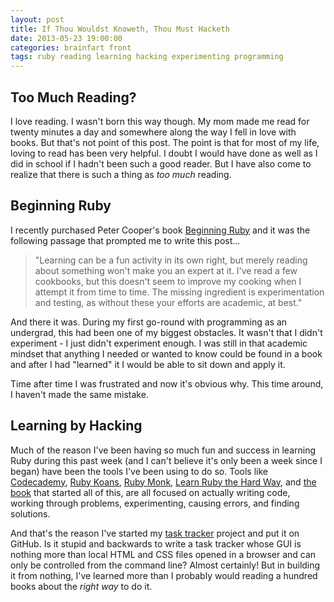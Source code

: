 ```yaml
---
layout: post
title: If Thou Wouldst Knoweth, Thou Must Hacketh
date: 2013-05-23 19:00:00
categories: brainfart front
tags: ruby reading learning hacking experimenting programming
---
```


## Too Much Reading?

I love reading. I wasn't born this way though. My mom made me read for twenty minutes a day and somewhere along the way I fell in love with books. But that's not point of this post. The point is that for most of my life, loving to read has been very helpful. I doubt I would have done as well as I did in school if I hadn't been such a good reader. But I have also come to realize that there is such a thing as _too much_ reading. 

## Beginning Ruby

I recently purchased Peter Cooper's book [Beginning Ruby][1] and it was the following passage that prompted me to write this post...

> "Learning can be a fun activity in its own right, but merely reading about something won't make you an 
> expert at it. I've read a few cookbooks, but this doesn't seem to improve my cooking when I attempt it from
> time to time. The missing ingredient is experimentation and testing, as without these your efforts are
> academic, at best."

And there it was. During my first go-round with programming as an undergrad, this had been one of my biggest obstacles. It wasn't that I didn't experiment - I just didn't experiment enough. I was still in that academic mindset that anything I needed or wanted to know could be found in a book and after I had "learned" it I would be able to sit down and apply it. 

Time after time I was frustrated and now it's obvious why. This time around, I haven't made the same mistake. 

## Learning by Hacking

Much of the reason I've been having so much fun and success in learning Ruby during this past week (and I can't believe it's only been a week since I began) have been the tools I've been using to do so. Tools like [Codecademy][2], [Ruby Koans][3], [Ruby Monk][4], [Learn Ruby the Hard Way][5], and [the book][1] that started all of this, are all focused on actually writing code, working through problems, experimenting, causing errors, and finding solutions. 

And that's the reason I've started my [task tracker][6] project and put it on GitHub. Is it stupid and backwards to write a task tracker whose GUI is nothing more than local HTML and CSS files opened in a browser and can only be controlled from the command line? Almost certainly! But in building it from nothing, I've learned more than I probably would reading a hundred books about the _right way_ to do it. 



[1]: http://beginningruby.org/ "Beginning Ruby"
[2]: http://codecademy.com/tracks/ruby "Ruby on Codecademy"
[3]: http://rubykoans.com "Ruby Koans"
[4]: http://rubymonk.com "Ruby Monk"
[5]: http://ruby.learncodethehardway.org "Learn Ruby the Hard Way"
[6]: https://github.com/pathouse/task-tracker "Task Tracker on GitHub"

